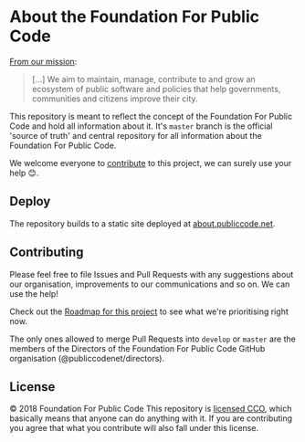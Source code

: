 # About the Foundation For Public Code

[From our mission](mission.md):

> [...] We aim to maintain, manage, contribute to and grow an ecosystem of public software and policies that help governments, communities and citizens improve their city.

This repository is meant to reflect the concept of the Foundation For Public Code and hold all information about it.
It's `master` branch is the official 'source of truth' and central repository for all information about the Foundation For Public Code.

We welcome everyone to [contribute](#contributing) to this project, we can surely use your help 😊.

## Deploy

The repository builds to a static site deployed at [about.publiccode.net](http://about.publiccode.net/).

## Contributing

Please feel free to file Issues and Pull Requests with any suggestions about our organisation, improvements to our communications and so on. We can use the help!

Check out the [Roadmap for this project](https://github.com/publiccodenet/about/projects/1) to see what we're prioritising right now.

The only ones allowed to merge Pull Requests into `develop` or `master` are the members of the Directors of the Foundation For Public Code GitHub organisation (@publiccodenet/directors).

## License

© 2018 Foundation For Public Code
This repository is [licensed CCO](LICENSE), which basically means that anyone can do anything with it. If you are contributing you agree that what you contribute will also fall under this license.
